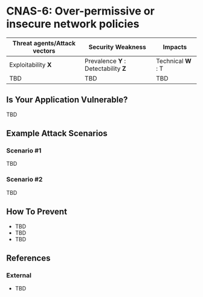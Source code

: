 CNAS-6: Over-permissive or insecure network policies
===========================================

| Threat agents/Attack vectors | Security Weakness | Impacts |
| - | - | - |
| Exploitability **X** | Prevalence **Y** : Detectability **Z** | Technical **W** : T |
| TBD | TBD | TBD |

## Is Your Application Vulnerable?

TBD

## Example Attack Scenarios

### Scenario #1

TBD

### Scenario #2

TBD

## How To Prevent

* TBD
* TBD
* TBD

## References

### External

* TBD